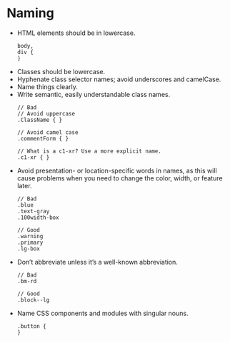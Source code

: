 # Naming

* HTML elements should be in lowercase.
    ```
    body,
    div {
    }
    ```
* Classes should be lowercase.
* Hyphenate class selector names; avoid underscores and camelCase.
* Name things clearly.
* Write semantic, easily understandable class names.
    ```
    // Bad
    // Avoid uppercase
    .ClassName { }
    
    // Avoid camel case
    .commentForm { }
    
    // What is a c1-xr? Use a more explicit name.
    .c1-xr { }
    ```
* Avoid presentation- or location-specific words in names, as this will cause problems when you need to change the color, width, or feature later.
    ```
    // Bad
    .blue
    .text-gray
    .100width-box
    
    // Good
    .warning
    .primary
    .lg-box
    ```
* Don’t abbreviate unless it’s a well-known abbreviation.
    ```
    // Bad
    .bm-rd
    
    // Good
    .block--lg
    ```
* Name CSS components and modules with singular nouns.
    ```
    .button {
    }
    ```
